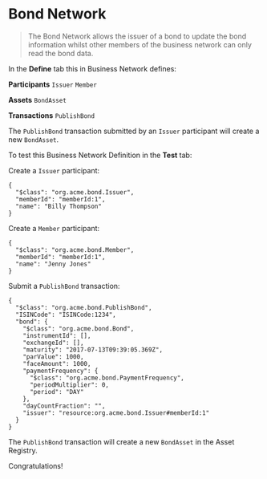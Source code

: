 # Bond Network

> The Bond Network allows the issuer of a bond to update the bond information whilst other members of the business network can only read the bond data.

In the **Define** tab this in Business Network defines:

**Participants**
`Issuer` `Member`

**Assets**
`BondAsset`

**Transactions**
`PublishBond`

The `PublishBond` transaction submitted by an `Issuer` participant will create a new `BondAsset`.

To test this Business Network Definition in the **Test** tab:

Create a `Issuer` participant:

```
{
  "$class": "org.acme.bond.Issuer",
  "memberId": "memberId:1",
  "name": "Billy Thompson"
}
```

Create a `Member` participant:

```
{
  "$class": "org.acme.bond.Member",
  "memberId": "memberId:1",
  "name": "Jenny Jones"
}
```

Submit a `PublishBond` transaction:

```
{
  "$class": "org.acme.bond.PublishBond",
  "ISINCode": "ISINCode:1234",
  "bond": {
    "$class": "org.acme.bond.Bond",
    "instrumentId": [],
    "exchangeId": [],
    "maturity": "2017-07-13T09:39:05.369Z",
    "parValue": 1000,
    "faceAmount": 1000,
    "paymentFrequency": {
      "$class": "org.acme.bond.PaymentFrequency",
      "periodMultiplier": 0,
      "period": "DAY"
    },
    "dayCountFraction": "",
    "issuer": "resource:org.acme.bond.Issuer#memberId:1"
  }
}
```

The `PublishBond` transaction will create a new `BondAsset` in the Asset Registry.

Congratulations!
